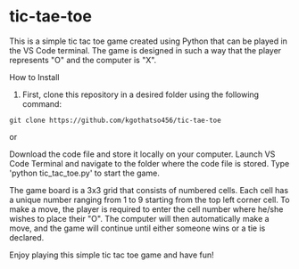 # tic-tae-toe
This is a simple tic tac toe game created using Python that can be played in the VS Code terminal.
The game is designed in such a way that the player represents "O" and the computer is "X".

How to Install
1. First, clone this repository in a desired folder using the following command:
```
git clone https://github.com/kgothatso456/tic-tae-toe
```
or 

Download the code file and store it locally on your computer. 
Launch VS Code Terminal and navigate to the folder where the code file is stored. 
Type 'python tic_tac_toe.py' to start the game.

The game board is a 3x3 grid that consists of numbered cells. Each cell has a unique number ranging from 1 to 9 starting from the top left corner cell. 
To make a move, the player is required to enter the cell number where he/she wishes to place their "O". 
The computer will then automatically make a move, and the game will continue until either someone wins or a tie is declared.

Enjoy playing this simple tic tac toe game and have fun!
